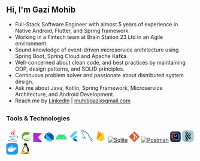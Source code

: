 ## Hi, I'm Gazi Mohib

- Full-Stack Software Engineer with almost 5 years of experience in Native Android, Flutter, and Spring framework.
- Working in a Fintech team at Brain Station 23 Ltd in an Agile environment.
- Sound knowledge of event-driven microservice architecture using Spring Boot, Spring Cloud and Apache Kafka.
- Well-concerned about clean code, and best practices by maintaining OOP, design patterns, and SOLID principles.
- Continuous problem solver and passionate about distributed system design.
- Ask me about Java, Kotlin, Spring Framework, Microservice Architecture, and Android Development.
- Reach me by [LinkedIn](https://www.linkedin.com/in/gazi-mohib-385352114/) | muhibgazi@gmail.com

##
### Tools & Technologies
<a href="https://www.java.com" target="_blank"> <img height="36" src="https://raw.githubusercontent.com/devicons/devicon/master/icons/java/java-original.svg" alt="Java" /></a>
<a href="https://spring.io/projects/spring-boot" target="_blank"><img height="28" src="https://raw.githubusercontent.com/github/explore/80688e429a7d4ef2fca1e82350fe8e3517d3494d/topics/spring-boot/spring-boot.png" alt="Spring Boot" /></a>
<a href="https://kotlinlang.org" target="_blank"><img height="24" src="https://raw.githubusercontent.com/github/explore/80688e429a7d4ef2fca1e82350fe8e3517d3494d/topics/kotlin/kotlin.png" alt="Kotlin" /></a>
<a href="https://dart.dev" target="_blank"><img height="28" src="https://raw.githubusercontent.com/github/explore/80688e429a7d4ef2fca1e82350fe8e3517d3494d/topics/dart/dart.png" alt="Dart" /></a>
<a href="https://www.android.com" target="_blank"><img height="30" src="https://raw.githubusercontent.com/github/explore/80688e429a7d4ef2fca1e82350fe8e3517d3494d/topics/android/android.png" alt="Android" /></a>
<a href="https://flutter.dev" target="_blank"><img height="30" src="https://raw.githubusercontent.com/github/explore/80688e429a7d4ef2fca1e82350fe8e3517d3494d/topics/flutter/flutter.png" alt="Flutter" /></a>
<a href="https://www.mysql.com" target="_blank"> <img height="32" src="https://raw.githubusercontent.com/devicons/devicon/master/icons/mysql/mysql-original.svg" alt="MySQL" /></a>
<a href="https://firebase.google.com" target="_blank"><img height="32" src="https://raw.githubusercontent.com/github/explore/80688e429a7d4ef2fca1e82350fe8e3517d3494d/topics/firebase/firebase.png" alt="Firebase" /></a>
<a href="https://www.sqlite.org" target="_blank"> <img height="28" src="https://www.vectorlogo.zone/logos/sqlite/sqlite-icon.svg" alt="Sqlite" /></a>
<a href="https://git-scm.com" target="_blank"> <img height="28" src="https://raw.githubusercontent.com/devicons/devicon/master/icons/git/git-original.svg" alt="Git" /></a>
<a href="https://www.postman.com" target="_blank"> <img height="28" src="https://www.vectorlogo.zone/logos/getpostman/getpostman-icon.svg" alt="Postman" /></a>
<a href="https://www.jetbrains.com/idea/" target="_blank"> <img height="28" src="https://github.com/tandpfun/skill-icons/blob/main/icons/Idea-Dark.svg" alt="IdeaJ" /></a>
<a href="https://kafka.apache.org/" target="_blank"> <img height="31" src="https://github.com/tandpfun/skill-icons/blob/main/icons/Kafka.svg" alt="Kafka" /></a>
<a href="https://www.docker.com/" target="_blank"> <img height="31" src="https://github.com/tandpfun/skill-icons/blob/main/icons/Docker.svg" alt="Docker" /></a>
<a href="https://www.linux.org" target="_blank"> <img height="31" src="https://raw.githubusercontent.com/devicons/devicon/master/icons/linux/linux-original.svg" alt="Linux" /></a>

<!--- [![Mohib's GitHub stats](https://github-readme-stats.vercel.app/api?username=muhib349)](https://github.com/anuraghazra/github-readme-stats)
--->

<!---
muhib349/muhib349 is a ✨ special ✨ repository because its `README.md` (this file) appears on your GitHub profile.
You can click the Preview link to take a look at your changes.
--->
